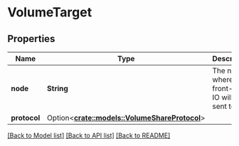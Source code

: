 # VolumeTarget

## Properties

Name | Type | Description | Notes
------------ | ------------- | ------------- | -------------
**node** | **String** | The node where front-end IO will be sent to | 
**protocol** | Option<[**crate::models::VolumeShareProtocol**](VolumeShareProtocol.md)> |  | [optional]

[[Back to Model list]](../README.md#documentation-for-models) [[Back to API list]](../README.md#documentation-for-api-endpoints) [[Back to README]](../README.md)


